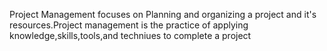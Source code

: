 Project Management focuses on Planning and organizing a project and it's resources.Project management is the practice of applying knowledge,skills,tools,and techniues to complete a project

